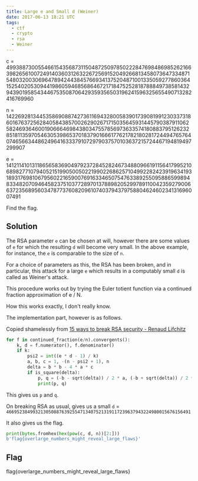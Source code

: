 ```yaml
---
title: Large e and Small d (Weiner)
date: 2017-06-13 18:21 UTC
tags: 
  - ctf
  - crypto
  - rsa
  - Weiner
---
```


c = 49938873005546615435687311504872509785022284769848698526216639826561007249140360312632267256915204926681345807364733487154803200306964789424438457669341375204871001335059277860364152540205309441986059468568646721718475252818788849738581432943901958543446753508706429359356503196241596325655490713282416769960

n = 142269281344535869088742736116943280058390173908199123033731860167637256284058438570026290267171503564593144579038791106258246936460019066646984380347557856973633574180883795126232851811359705463053986537018379016661776217821802817244947657640746566344862496416333791072979037570103637215724467194819497299907

e = 141211410131186565836904979237284528246734880966191156417995210689827710794052151990500502219902268625710499228242391963419318931769810679560221659007691633465075476338925509588659989483348207094645823751037728970137889820529978911004235927900663723568956034787737608209610740379437975880462460234131696007491

Find the flag.

Solution
--------

The RSA parameter `e` can be chosen at will, however there are some values of 
`e` for which the resulting `d` will become very small. In the above example,
for instance, the `e` is comparable to the size of `n`. 

For a choice of parameters as this, the RSA has been broken, and in particular,
this attack for a large `e` which results in a computably small `d` is called 
as Weiner's attack. 

This procedure works out by trying the Euler totient function via a continued
fraction approximation of e / N.

How this works exactly, I don't really know. 

The implementation part, however is as follows. 

Copied shamelessly from [15 ways to break RSA security - Renaud Lifchitz](https://speakerdeck.com/rlifchitz/15-ways-to-break-rsa-security)

~~~ python
for f in continued_fraction(e/n).convergents():
    k, d = f.numerator(), f.denominator()
    if k:
        psi2 = int((e * d - 1) / k)
        a, b, c = 1, -(n - psi2 + 1), n
        delta = b * b - 4 * a * c
        if is_square(delta):
            p, q = (-b - sqrt(delta)) / 2 * a, (-b + sqrt(delta)) / 2 * a
            print(p, q)
~~~

This gives us `p` and `q`.

On breaking RSA as usual, gives us a small `d` = `4669523849932130508876392554713407521319117239637943224980015676156491`

It also gives us the flag.

~~~ python
print(bytes.fromhex(hex(pow(c, d, n))[2:]))
b'flag{overlarge_numbers_might_reveal_large_flaws}'
~~~

Flag
----
flag{overlarge_numbers_might_reveal_large_flaws}